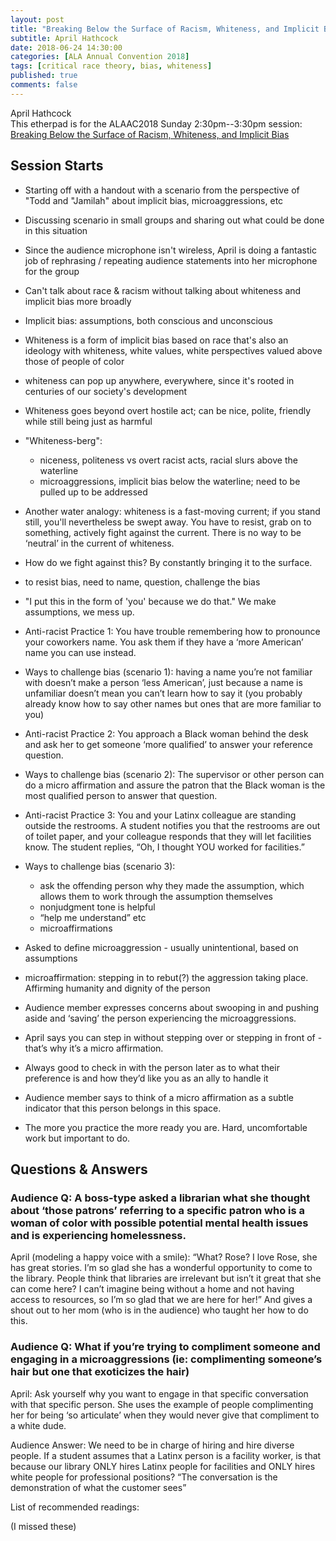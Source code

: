```yaml
---
layout: post
title: "Breaking Below the Surface of Racism, Whiteness, and Implicit Bias"
subtitle: April Hathcock
date: 2018-06-24 14:30:00
categories: [ALA Annual Convention 2018]
tags: [critical race theory, bias, whiteness]
published: true
comments: false
---
```

  

April Hathcock  
This etherpad is for the ALAAC2018 Sunday 2:30pm--3:30pm session: 
[Breaking Below the Surface of Racism, Whiteness, and Implicit Bias](https://www.eventscribe.com//2018/ALA-Annual/fsPopup.asp?Mode=presInfo&PresentationID=352249)

## Session Starts  

- Starting off with a handout with a scenario from the perspective of "Todd and "Jamilah" about implicit bias, microaggressions, etc  
- Discussing scenario in small groups and sharing out what could be done in this situation  
- Since the audience microphone isn't wireless, April is doing a fantastic job of rephrasing / repeating audience statements into her microphone for the group  
- Can't talk about race & racism without talking about whiteness and implicit bias more broadly  

- Implicit bias: assumptions, both conscious and unconscious  
- Whiteness is a form of implicit bias based on race that's also an ideology with whiteness, white values, white perspectives valued above those of people of color  

- whiteness can pop up anywhere, everywhere, since it's rooted in centuries of our society's development  

- Whiteness goes beyond overt hostile act; can be nice, polite, friendly while still being just as harmful  

- "Whiteness-berg":  
  - niceness, politeness vs overt racist acts, racial slurs above the waterline  
  - microaggressions, implicit bias below the waterline; need to be pulled up to be addressed  

- Another water analogy: whiteness is a fast-moving current; if you stand still, you'll nevertheless be swept away. You have to resist, grab on to something, actively fight against the current.  There is no way to be ‘neutral’ in the current of whiteness.  

- How do we fight against this? By constantly bringing it to the surface.  
- to resist bias, need to name, question, challenge the bias  
- "I put this in the form of 'you' because we do that." We make assumptions, we mess up.  
- Anti-racist Practice 1: You have trouble remembering how to pronounce your coworkers name. You ask them if they have a ‘more American’ name you can use instead.  

- Ways to challenge bias (scenario 1): having a name you’re not familiar with doesn’t make a person ‘less American’, just because a name is unfamiliar doesn’t mean you can’t learn how to say it (you probably already know how to say other names but ones that are more familiar to you)  

- Anti-racist Practice 2: You approach a Black woman behind the desk and ask her to get someone ‘more qualified’ to answer your reference question.  

- Ways to challenge bias (scenario 2): The supervisor or other person can do a micro affirmation and assure the patron that the Black woman is the most qualified person to answer that question.  

- Anti-racist Practice 3: You and your Latinx colleague are standing outside the restrooms. A student notifies you that the restrooms are out of toilet paper, and your colleague responds that they will let facilities know. The student replies, “Oh, I thought YOU worked for facilities.”  

- Ways to challenge bias (scenario 3):  
  - ask the offending person why they made the assumption, which allows them to work through the assumption themselves  
  - nonjudgment tone is helpful  
  - “help me understand” etc  
  - microaffirmations  

- Asked to define microaggression - usually unintentional, based on assumptions  
- microaffirmation: stepping in to rebut(?) the aggression taking place. Affirming humanity and dignity of the person  

- Audience member expresses concerns about swooping in and pushing aside and ‘saving’ the person experiencing the microaggressions. 
- April says you can step in without stepping over or stepping in front of - that’s why it’s a micro affirmation.  

- Always good to check in with the person later as to what their preference is and how they’d like you as an ally to handle it  

- Audience member says to think of a micro affirmation as a subtle indicator that this person belongs in this space.  

- The more you practice the more ready you are. Hard, uncomfortable work but important to do.  

## Questions & Answers  

### Audience Q: A boss-type asked a librarian what she thought about ‘those patrons’ referring to a specific patron who is a woman of color with possible potential mental health issues and is experiencing homelessness.  

April (modeling a happy voice with a smile): “What? Rose? I love Rose, she has great stories. I’m so glad she has a wonderful opportunity to come to the library. People think that libraries are irrelevant but isn’t it great that she can come here? I can’t imagine being without a home and not having access to resources, so I’m so glad that we are here for her!” And gives a shout out to her mom (who is in the audience) who taught her how to do this.  

### Audience Q: What if you’re trying to compliment someone and engaging in a microaggressions (ie: complimenting someone’s hair but one that exoticizes the hair)  

April: Ask yourself why you want to engage in that specific conversation with that specific person. She uses the example of people complimenting her for being ‘so articulate’ when they would never give that compliment to a white dude.  

Audience Answer: We need to be in charge of hiring and hire diverse people. If a student assumes that a Latinx person is a facility worker, is that because our library ONLY hires Latinx people for facilities and ONLY hires white people for professional positions? “The conversation is the demonstration of what the customer sees”  

List of recommended readings:  

(I missed these)  
